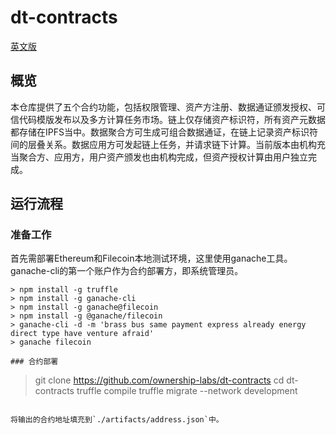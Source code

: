 # dt-contracts

[英文版](./README.md)

## 概览

本仓库提供了五个合约功能，包括权限管理、资产方注册、数据通证颁发授权、可信代码模版发布以及多方计算任务市场。链上仅存储资产标识符，所有资产元数据都存储在IPFS当中。数据聚合方可生成可组合数据通证，在链上记录资产标识符间的层叠关系。数据应用方可发起链上任务，并请求链下计算。当前版本由机构充当聚合方、应用方，用户资产颁发也由机构完成，但资产授权计算由用户独立完成。

## 运行流程

### 准备工作

首先需部署Ethereum和Filecoin本地测试环境，这里使用ganache工具。ganache-cli的第一个账户作为合约部署方，即系统管理员。
```
> npm install -g truffle
> npm install -g ganache-cli
> npm install -g ganache@filecoin
> npm install -g @ganache/filecoin
> ganache-cli -d -m 'brass bus same payment express already energy direct type have venture afraid'
> ganache filecoin

### 合约部署

```
> git clone https://github.com/ownership-labs/dt-contracts
> cd dt-contracts
> truffle compile
> truffle migrate --network development
```

将输出的合约地址填充到`./artifacts/address.json`中。